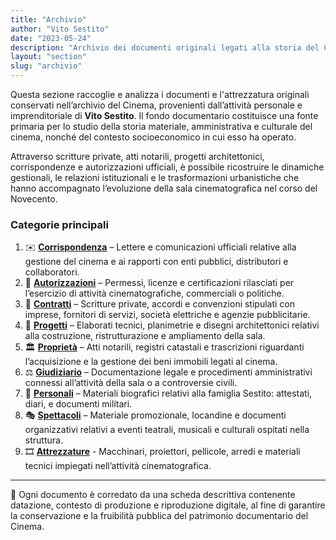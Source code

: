 ```yaml
---
title: "Archivio"
author: "Vito Sestito"
date: "2023-05-24"
description: "Archivio dei documenti originali legati alla storia del Cinema Teatro Sestito, alla famiglia Sestito e alle attività economiche e culturali che hanno accompagnato la vita del cinema nel corso del Novecento."
layout: "section"
slug: "archivio"
---
```


Questa sezione raccoglie e analizza i documenti e l'attrezzatura originali conservati nell’archivio del Cinema, provenienti dall’attività personale e imprenditoriale di **Vito Sestito**. Il fondo documentario costituisce una fonte primaria per lo studio della storia materiale, amministrativa e culturale del cinema, nonché del contesto socioeconomico in cui esso ha operato.

Attraverso scritture private, atti notarili, progetti architettonici, corrispondenze e autorizzazioni ufficiali, è possibile ricostruire le dinamiche gestionali, le relazioni istituzionali e le trasformazioni urbanistiche che hanno accompagnato l’evoluzione della sala cinematografica nel corso del Novecento.

### Categorie principali

1. ✉️ **[Corrispondenza](/categories/corrispondenza/)** – Lettere e comunicazioni ufficiali relative alla gestione del cinema e ai rapporti con enti pubblici, distributori e collaboratori.
2. 🪪 **[Autorizzazioni](/categories/autorizzazioni/)** – Permessi, licenze e certificazioni rilasciati per l’esercizio di attività cinematografiche, commerciali o politiche.
3. 📜 **[Contratti](/categories/contratti/)** – Scritture private, accordi e convenzioni stipulati con imprese, fornitori di servizi, società elettriche e agenzie pubblicitarie.
4. 🧱 **[Progetti](/categories/progetti/)** – Elaborati tecnici, planimetrie e disegni architettonici relativi alla costruzione, ristrutturazione e ampliamento della sala.
5. 🏛️ **[Proprietà](/categories/proprietà/)** – Atti notarili, registri catastali e trascrizioni riguardanti l’acquisizione e la gestione dei beni immobili legati al cinema.
6. ⚖️ **[Giudiziario](/categories/giudiziario/)** – Documentazione legale e procedimenti amministrativi connessi all’attività della sala o a controversie civili.
7. 👤 **[Personali](/categories/personali/)** – Materiali biografici relativi alla famiglia Sestito: attestati, diari, e documenti militari.
8. 🎭 **[Spettacoli](/categories/spettacoli/)** – Materiale promozionale, locandine e documenti organizzativi relativi a eventi teatrali, musicali e culturali ospitati nella struttura.
9. 🎞️ **[Attrezzature](/categories/attrezzature/)** - Macchinari, proiettori, pellicole, arredi e materiali tecnici impiegati nell’attività cinematografica.

---

📁 Ogni documento è corredato da una scheda descrittiva contenente datazione, contesto di produzione e riproduzione digitale, al fine di garantire la conservazione e la fruibilità pubblica del patrimonio documentario del Cinema.
